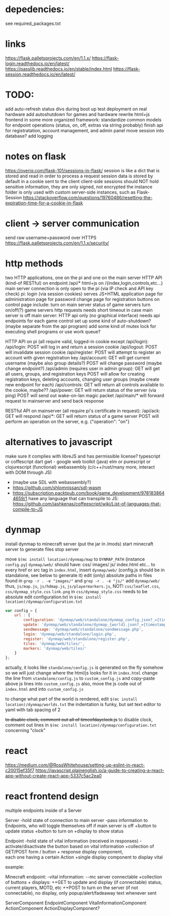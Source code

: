 
# depedencies:
see required_packages.txt

# links
https://flask.palletsprojects.com/en/1.1.x/
https://flask-login.readthedocs.io/en/latest/
https://passlib.readthedocs.io/en/stable/index.html
https://flask-session.readthedocs.io/en/latest/

# TODO:
add auto-refresh status divs during boot up
test deployment on real hardware
add autoshutdown for games and hardware
rewrite html+js frontend in some more organized framework:
    standardize common models for endpoint operations (status, on, off, extras via string probably)
finish api for registratation, account management, and admin panel
move session into database?
add logging

# notes on flask
https://overiq.com/flask-101/sessions-in-flask/
session is like a dict that is stored and read in order to process a request
session data is stored by default in a cookie sent to the client
client-side sessions should NOT hold sensitive information, they are only signed, not encrypted
the instance folder is only used with custom server-side instances, such as Flask-Session
https://stackoverflow.com/questions/19760486/resetting-the-expiration-time-for-a-cookie-in-flask

# client -> server communication
send raw username+password over HTTPS
https://flask.palletsprojects.com/en/1.1.x/security/

# http methods
two HTTP applications, one on the pi and one on the main server
HTTP API (kind-of RESTful) on endpoint /api/*
html+js on /{index,login,controls,etc...}
main server connection is only open to the pi (via IP check and API key check)
pi:
    login (via session cookies)
    serves JS+HTML application
    page for administration
    page for password change
    page for registration
    buttons on control page include:
        turn on main server
        status of game servers
        turn on/off(?) game servers
    http requests needs short timeout in case main server is off
main server:
    HTTP api only (no graphical interface)
    needs api endpoints for each game control
    set up some kind of auto-shutdown? (maybe separate from the api program)
    add some kind of mutex lock for executing shell programs or use work queue?

HTTP API on pi (all require valid, logged-in cookie except /api/login):
/api/login:
    POST will log in and return a session cookie
/api/logout:
    POST will invalidate session cookie
/api/register:
    POST will attempt to register an account with given registration key
/api/account:
    GET will get current username (maybe also group details?)
    POST will change password (maybe change endpoint?)
/api/admin (requires user in admin group):
    GET will get all users, groups, and registration keys
    POST will allow for creating registration keys, deleting accounts, changing user groups (maybe create new endpoint for each)
/api/controls:
    GET will return all controls available to the cookie, maybe??
/api/power:
    GET will return status of the server (via ping)
    POST will send out wake-on-lan magic packet
/api/main/*
    will forward request to mainserver and send back response

RESTful API on mainserver (all require pi's certificate in request):
/api/ack:
    GET will respond
/api/*:
    GET will return status of a game server
    POST will perform an operation on the server, e.g. {"operation": "on"}

# alternatives to javascript
make sure it complies with libreJS and has permissible license?
typescript or coffescript
dart
gwt - google web toolkit (java)
elm or purescript or clojurescript (functional)
webassembly (c/c++/rust/many more, interact with DOM through JS)
- (maybe use SDL with webassembly?)
- https://github.com/shlomnissan/sdl-wasm 
- https://subscription.packtpub.com/book/game_development/9781838644659/1
haxe
any language that can transpile to JS:
https://github.com/jashkenas/coffeescript/wiki/List-of-languages-that-compile-to-JS

# dynmap
install dynmap to minecraft server (put the jar in /mods)
start minecraft server to generate files
stop server

move `$(mc install location)/dynmap/map` to `DYNMAP_PATH` (instance `config.py`)
`dynmap/web/` should have:
    css/
    images/
    js/
    index.html
    etc...
to every href or src tag in `index.html`, insert `dynmap/web/` (config.js should be in standalone, see below to generate it)
edit (only) absolute paths in files found in `grep -r . -e "images/"` and `grep -r . -e "js/"`
add `dynmap/web/`
thus, `js/map.js`, `js/hdmap.js`, `js/playermarkers.js`, NOT! `css/leaflet.css`, `css/dynmap_style.css`
`link.png` in `css/dynmap_style.css` needs to be absolute
edit configuration.txt in `$(mc install location)/dynmap/configuration.txt`
<!-- to generate `standalone/config.js`, `disable-webserver` should be false, even with `class: org.dynmap.JsonFileClientUpdateComponent` active
start the server, it should generate the `standalone/config.js`
then, `disable-webserver` can be set to true (be sure the edit the paths!!)
alternatively, copy-paste this into `standalone/config.js`:-->
```js
var config = {
    url : {
        configuration: 'dynmap/web/standalone/dynmap_config.json?_={timestamp}',
        update: 'dynmap/web/standalone/dynmap_{world}.json?_={timestamp}',
        sendmessage: 'dynmap/web/standalone/sendmessage.php',
        login: 'dynmap/web/standalone/login.php',
        register: 'dynmap/web/standalone/register.php',
        tiles: 'dynmap/web/tiles/',
        markers: 'dynmap/web/tiles/'
    }
};
```
actually, it looks like `standalone/config.js` is generated on the fly somehow
so we will just change where the html/js looks for it in `index.html`
change the line from `standalone/config.js` to `custom_config.js` and copy-paste above js lines into `custom_config.js`
also, move the js code out of `index.html` and into `custom_config.js`

to change what part of the world is rendered, edit `$(mc install location)/dynmap/worlds.txt`
the indentation is funky, but set text editor to yaml with tab spacing of 2

~~to disable clock, comment out all of timeofdayclock.js~~
to disable clock, comment out lines in `$(mc install location)/dynmap/configuration.txt` concerning "clock"

# react
https://medium.com/@RossWhitehouse/setting-up-eslint-in-react-c20015ef35f7
https://javascript.plainenglish.io/a-guide-to-creating-a-react-app-without-create-react-app-5337c5ac2ea0

# react frontend design

multiple endpoints inside of a Server

Server
-hold state of connection to main server
-pass information to Endpoints, who will toggle themselves off if main server is off
+button to update status
+button to turn on
+display to show status

Endpoint
-hold state of vital information (received in responses)
-activate/disactivate the button based on vital information
+collection of GET/POST form / button + response display component, \
 each one having a certain Action
+single display component to display vital

example:

Minecraft endpoint:
-vital information:
--mc server connectable
+collection of buttons + displays:
++GET to update and display (if connectable) status, current players, MOTD, etc
++POST to turn on the server (if not connectable), no display, only popup/alert/fadeaway text whenever sent


ServerComponent
EndpointComponent
VitalInformationComponent
ActionComponent
ActionDisplayComponent?